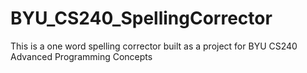 # BYU_CS240_SpellingCorrector
This is a one word spelling corrector built as a project for BYU CS240 Advanced Programming Concepts
